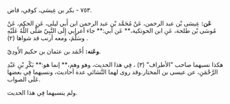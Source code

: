 ٧٥٣ - بكر بن عِيسَى، كوفي، قاض.

**عَن:** عِيسَى بْن عبد الرحمن، عَنْ مُحَمَّد بْن عبد الرحمن ابن أَبي ليلى، عَنِ الحكم، عَنْ مُوسَى بْن طلحة، عَنِ ابن الحوتكية،** عَن أبي:** جاء أعرابي إِلَى النَّبِيّ صَلَّى اللَّهُ عَلَيْهِ وسَلَّمَ، ومعه أرنب قد شواها (٢) .

**وعَنه:** أَحْمَد بن عثمان بن حكيم الأَودِيّ.

هكذا نسبهما صاحب "الأطراف" (٣) ، فِي هذا الحديث، وهو وهم،** إنما هو:** بَكْرِ بْنِ عَبْدِ الرَّحْمَنِ، عن عيسى بن المختار.وقد روى لهما النَّسَائي عدة أحاديث، ونسبهما فِي بعضها عَلَى الصواب.

ولم ينسبهما فِي هذا الحديث.